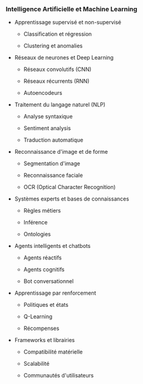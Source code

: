 ### Intelligence Artificielle et Machine Learning

- Apprentissage supervisé et non-supervisé

	- Classification et régression

	- Clustering et anomalies

- Réseaux de neurones et Deep Learning

	- Réseaux convolutifs (CNN)

	- Réseaux récurrents (RNN)

	- Autoencodeurs

- Traitement du langage naturel (NLP)

	- Analyse syntaxique

	- Sentiment analysis

	- Traduction automatique

- Reconnaissance d'image et de forme

	- Segmentation d'image

	- Reconnaissance faciale

	- OCR (Optical Character Recognition)

- Systèmes experts et bases de connaissances

	- Règles métiers

	- Inférence

	- Ontologies

- Agents intelligents et chatbots

	- Agents réactifs

	- Agents cognitifs

	- Bot conversationnel

- Apprentissage par renforcement

	- Politiques et états

	- Q-Learning

	- Récompenses

- Frameworks et librairies

	- Compatibilité matérielle

	- Scalabilité

	- Communautés d'utilisateurs